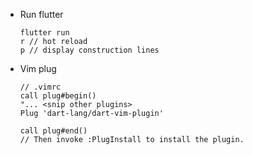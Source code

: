 - Run flutter

      flutter run
      r // hot reload
      p // display construction lines

- Vim plug

      // .vimrc
      call plug#begin()
      "... <snip other plugins>
      Plug 'dart-lang/dart-vim-plugin'

      call plug#end()
      // Then invoke :PlugInstall to install the plugin.
